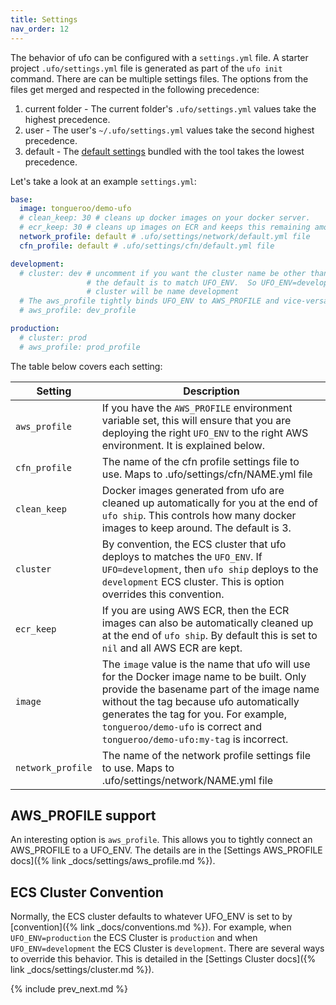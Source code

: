 ```yaml
---
title: Settings
nav_order: 12
---
```


The behavior of ufo can be configured with a `settings.yml` file.  A starter project `.ufo/settings.yml` file is generated as part of the `ufo init` command. There are can be multiple settings files. The options from the files get merged and respected in the following precedence:

1. current folder - The current folder's `.ufo/settings.yml` values take the highest precedence.
2. user - The user's `~/.ufo/settings.yml` values take the second highest precedence.
3. default - The [default settings](https://github.com/tongueroo/ufo/blob/master/lib/ufo/default/settings.yml) bundled with the tool takes the lowest precedence.

Let's take a look at an example `settings.yml`:

```yaml
base:
  image: tongueroo/demo-ufo
  # clean_keep: 30 # cleans up docker images on your docker server.
  # ecr_keep: 30 # cleans up images on ECR and keeps this remaining amount. Defaults to keep all.
  network_profile: default # .ufo/settings/network/default.yml file
  cfn_profile: default # .ufo/settings/cfn/default.yml file

development:
  # cluster: dev # uncomment if you want the cluster name be other than the default
                 # the default is to match UFO_ENV.  So UFO_ENV=development means the ECS
                 # cluster will be name development
  # The aws_profile tightly binds UFO_ENV to AWS_PROFILE and vice-versa.
  # aws_profile: dev_profile

production:
  # cluster: prod
  # aws_profile: prod_profile
```

The table below covers each setting:

Setting  | Description
------------- | -------------
`aws_profile`  | If you have the `AWS_PROFILE` environment variable set, this will ensure that you are deploying the right `UFO_ENV` to the right AWS environment. It is explained below.
`cfn_profile` | The name of the cfn profile settings file to use. Maps to .ufo/settings/cfn/NAME.yml file
`clean_keep`  | Docker images generated from ufo are cleaned up automatically for you at the end of `ufo ship`. This controls how many docker images to keep around. The default is 3.
`cluster`  | By convention, the ECS cluster that ufo deploys to matches the `UFO_ENV`. If `UFO=development`, then `ufo ship` deploys to the `development` ECS cluster. This is option overrides this convention.
`ecr_keep`  | If you are using AWS ECR, then the ECR images can also be automatically cleaned up at the end of `ufo ship`. By default this is set to `nil` and all AWS ECR are kept.
`image`  | The `image` value is the name that ufo will use for the Docker image name to be built.  Only provide the basename part of the image name without the tag because ufo automatically generates the tag for you. For example, `tongueroo/demo-ufo` is correct and `tongueroo/demo-ufo:my-tag` is incorrect.
`network_profile` | The name of the network profile settings file to use. Maps to .ufo/settings/network/NAME.yml file

## AWS_PROFILE support

An interesting option is `aws_profile`.  This allows you to tightly connect an AWS_PROFILE to a UFO_ENV. The details are in the [Settings AWS_PROFILE docs]({% link _docs/settings/aws_profile.md %}).

## ECS Cluster Convention

Normally, the ECS cluster defaults to whatever UFO_ENV is set to by [convention]({% link _docs/conventions.md %}).  For example, when `UFO_ENV=production` the ECS Cluster is `production` and when `UFO_ENV=development` the ECS Cluster is `development`.  There are several ways to override this behavior. This is detailed in the [Settings Cluster docs]({% link _docs/settings/cluster.md %}).

{% include prev_next.md %}
